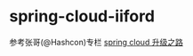 # spring-cloud-iiford
参考张哥(@Hashcon)专栏 [spring cloud 升级之路](https://www.zhihu.com/column/c_1264858575866302464)
